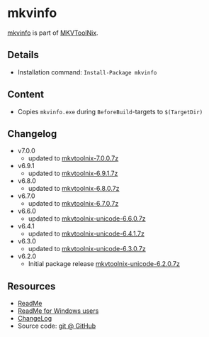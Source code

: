 mkvinfo
===

[mkvinfo] is part of [MKVToolNix].

Details
---
  - Installation command: ``Install-Package mkvinfo``

Content
---
  - Copies ``mkvinfo.exe`` during ``BeforeBuild``-targets to ``$(TargetDir)``

Changelog
---
  - v7.0.0
      - updated to [mkvtoolnix-7.0.0.7z](https://www.bunkus.org/videotools/mkvtoolnix/win32/)
  - v6.9.1
      - updated to [mkvtoolnix-6.9.1.7z](https://www.bunkus.org/videotools/mkvtoolnix/win32/)
  - v6.8.0
      - updated to [mkvtoolnix-6.8.0.7z](https://www.bunkus.org/videotools/mkvtoolnix/win32/)
  - v6.7.0
      - updated to [mkvtoolnix-6.7.0.7z](https://www.bunkus.org/videotools/mkvtoolnix/win32/)
  - v6.6.0
      - updated to [mkvtoolnix-unicode-6.6.0.7z](https://www.bunkus.org/videotools/mkvtoolnix/win32/)
  - v6.4.1
      - updated to [mkvtoolnix-unicode-6.4.1.7z](https://www.bunkus.org/videotools/mkvtoolnix/win32/)
  - v6.3.0
      - updated to [mkvtoolnix-unicode-6.3.0.7z](https://www.bunkus.org/videotools/mkvtoolnix/win32/)
  - v6.2.0
      - Initial package release [mkvtoolnix-unicode-6.2.0.7z](https://www.bunkus.org/videotools/mkvtoolnix/win32/)

Resources
---
[mkvtoolnix]: http://www.bunkus.org/videotools/mkvtoolnix/
[mkvinfo]:    http://www.bunkus.org/videotools/mkvtoolnix/doc/mkvinfo.html
[readme]:     http://www.bunkus.org/videotools/mkvtoolnix/doc/README
[readmewin]:  http://www.bunkus.org/videotools/mkvtoolnix/doc/README.Windows.txt
[changelog]:  http://www.bunkus.org/videotools/mkvtoolnix/doc/ChangeLog
[sourcecode]: http://www.bunkus.org/videotools/mkvtoolnix/source.html
  - [ReadMe]
  - [ReadMe for Windows users][readmewin]
  - [ChangeLog]
  - Source code: [git @ GitHub][sourcecode]